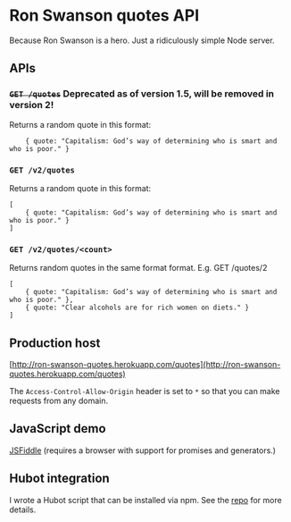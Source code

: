 # Ron Swanson quotes API
Because Ron Swanson is a hero. Just a ridiculously simple Node server.

## APIs

### ~~`GET /quotes`~~ Deprecated as of version 1.5, will be removed in version 2!
Returns a random quote in this format:
```
	{ quote: "Capitalism: God’s way of determining who is smart and who is poor." }
```

### `GET /v2/quotes`
Returns a random quote in this format:
```
[
	{ quote: "Capitalism: God’s way of determining who is smart and who is poor." }
]
```

### `GET /v2/quotes/<count>`
Returns <count> random quotes in the same format format. E.g. GET /quotes/2
```
[
	{ quote: "Capitalism: God’s way of determining who is smart and who is poor." },
	{ quote: "Clear alcohols are for rich women on diets." }
]
```

## Production host
[http://ron-swanson-quotes.herokuapp.com/quotes](http://ron-swanson-quotes.herokuapp.com/quotes)

The `Access-Control-Allow-Origin` header is set to `*` so that you can make requests from any domain.

## JavaScript demo
[JSFiddle](http://jsfiddle.net/jamesseanwright/7g2w4dhc/2/) (requires a browser with support for promises and generators.)

## Hubot integration
I wrote a Hubot script that can be installed via npm. See the [repo](https://github.com/jamesseanwright/hubot-swanson) for more details.
